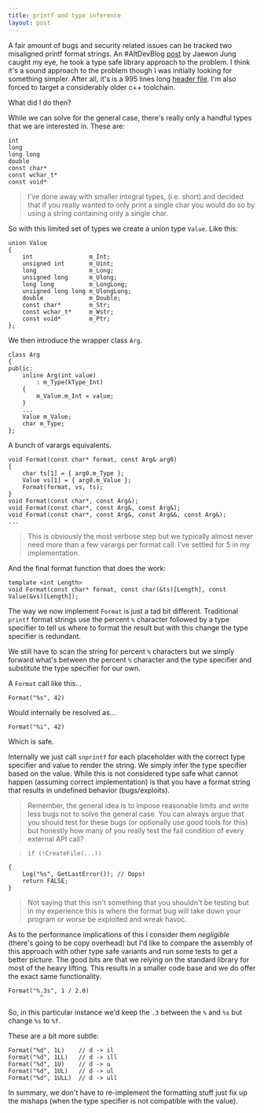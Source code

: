 ```yaml
---
title: printf and type inference
layout: post
---
```


A fair amount of bugs and security related issues can be tracked two misaligned printf format strings. An #AltDevBlog [post](http://www.altdevblogaday.com/2013/04/13/a-fast-type-safe-minimal-string-formatting-library-miniformat/) by Jaewon Jung caught my eye, he took a type safe library approach to the problem. I think it's a sound approach to the problem though I was initially looking for something simpler. After all, it's is a 995 lines long [header file](https://github.com/c42f/tinyformat/blob/master/tinyformat.h). I'm also forced to target a considerably older c++ toolchain.

What did I do then?

While we can solve for the general case, there's really only a handful types that we are interested in. These are:

    int
    long
    long long
    double
    const char*
    const wchar_t*
    const void*

> I've done away with smaller integral types, (i.e. short) and decided that if you really wanted to only print a single char you would do so by using a string containing only a single char.

So with this limited set of types we create a union type `Value`. Like this:

    union Value 
	{
		int                m_Int;
		unsigned int       m_Uint;
		long               m_Long;
		unsigned long      m_Ulong;
		long long          m_LongLong;
		unsigned long long m_UlongLong;
		double             m_Double;
		const char*        m_Str;
		const wchar_t*     m_Wstr;
		const void*        m_Ptr;
	};
	
We then introduce the wrapper class `Arg`.

    class Arg 
    {
    public:
        inline Arg(int value)
            : m_Type(kType_Int) 
        {
    		m_Value.m_Int = value;
    	}
    	...
    	Value m_Value;
    	char m_Type;
	};

A bunch of varargs equivalents.

    void Format(const char* format, const Arg& arg0)
    {
        char ts[1] = { arg0.m_Type };
        Value vs[1] = { arg0.m_Value };
        Format(format, vs, ts);
    }
    void Format(const char*, const Arg&);
    void Format(const char*, const Arg&, const Arg&);
    void Format(const char*, const Arg&, const Arg&&, const Arg&);
    ...
    
> This is obviously the most verbose step but we typically almost never need more than a few varargs per format call. I've settled for 5 in my implementation.
    
And the final format function that does the work:

    template <int Length>
    void Format(const char* format, const char(&ts)[Length], const Value(&vs)[Length]);
        
The way we now implement `Format` is just a tad bit different. Traditional `printf` format strings use the percent `%` character followed by a type specifier to tell us where to format the result but with this change the type specifier is redundant.

We still have to scan the string for percent `%` characters but we simply forward what's between the percent `%` character and the type specifier and substitute the type specifier for our own.

A `Format` call like this...

    Format("%s", 42)
    
Would internally be resolved as...

    Format("%i", 42)
    
Which is safe.
    
Internally we just call `snprintf` for each placeholder with the correct type specifier and value to render the string. We simply infer the type specifier based on the value. While this is not considered type safe what cannot happen (assuming correct implementation) is that you have a format string that results in undefined behavior (bugs/exploits).

> Remember, the general idea is to impose reasonable limits and write less bugs not to solve the general case. You can always argue that you should test for these bugs (or optionally use good tools for this) but honestly how many of you really test the fail condition of every external API call?

>     if (!CreateFile(...))
    {
        Log("%s", GetLastError()); // Oops!
        return FALSE;
    }

> Not saying that this isn't something that you shouldn't be testing but in my experience this is where the format bug will take down your program or worse be exploited and wreak havoc.

As to the performance implications of this I consider them *negligible* (there's going to be copy overhead) but I'd like to compare the assembly of this approach with other type safe variants and run some tests to get a better picture. The good bits are that we relying on the standard library for most of the heavy lifting. This results in a smaller code base and we do offer the exact same functionality.

    Format("%.3s", 1 / 2.0)
             ^
So, in this particular instance we'd keep the `.3` between the `%` and `%s` but change `%s` to `%f`.

These are a bit more subtle:

    Format("%d", 1L)    // d -> il
    Format("%d", 1LL)   // d -> ill
    Format("%d", 1U)    // d -> u
    Format("%d", 1UL)   // d -> ul
    Format("%d", 1ULL)  // d -> ull

In summary, we don't have to re-implement the formatting stuff just fix up the mishaps (when the type specifier is not compatible with the value).

